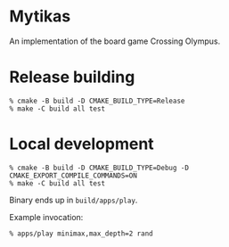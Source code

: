 # Mytikas

An implementation of the board game Crossing Olympus.


# Release building

```
% cmake -B build -D CMAKE_BUILD_TYPE=Release
% make -C build all test
```


# Local development

```
% cmake -B build -D CMAKE_BUILD_TYPE=Debug -D CMAKE_EXPORT_COMPILE_COMMANDS=ON
% make -C build all test
```

Binary ends up in `build/apps/play`.

Example invocation:

```
% apps/play minimax,max_depth=2 rand
```
